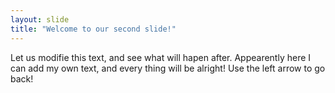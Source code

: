 ```yaml
---
layout: slide
title: "Welcome to our second slide!"
---
```

Let us modifie this text, and see what will hapen after.
Appearently here I can add my own text, and every thing will be alright!
Use the left arrow to go back!
